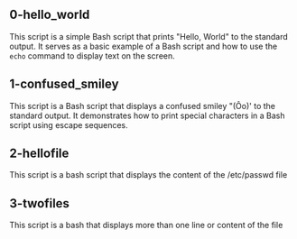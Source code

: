 ## 0-hello_world

This script is a simple Bash script that prints "Hello, World" to the standard output. It serves as a basic example of a Bash script and how to use the `echo` command to display text on the screen.

## 1-confused_smiley

This script is a Bash script that displays a confused smiley "(Ôo)' to the standard output. It demonstrates how to print special characters in a Bash script using escape sequences.

## 2-hellofile

This script is a bash script that displays the content of the /etc/passwd file

## 3-twofiles

This script is a bash that displays more than one line or content of the file
